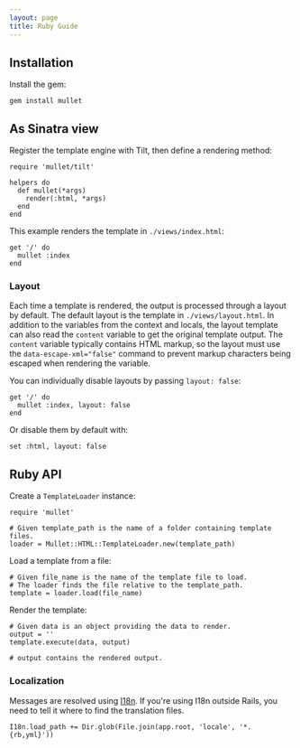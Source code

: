 ```yaml
---
layout: page
title: Ruby Guide
---
```


## Installation

Install the gem:

    gem install mullet


## As Sinatra view

Register the template engine with Tilt, then define a rendering method:

    require 'mullet/tilt'

    helpers do
      def mullet(*args)
        render(:html, *args)
      end
    end

This example renders the template in `./views/index.html`:

    get '/' do
      mullet :index
    end


### Layout

Each time a template is rendered, the output is processed through a layout by
default.  The default layout is the template in `./views/layout.html`.  In
addition to the variables from the context and locals, the layout template can
also read the `content` variable to get the original template output.  The
`content` variable typically contains HTML markup, so the layout must use the
`data-escape-xml="false"` command to prevent markup characters being escaped
when rendering the variable.

You can individually disable layouts by passing `layout: false`:

    get '/' do
      mullet :index, layout: false
    end

Or disable them by default with:

    set :html, layout: false


## Ruby API

Create a `TemplateLoader` instance:

    require 'mullet'

    # Given template_path is the name of a folder containing template files.
    loader = Mullet::HTML::TemplateLoader.new(template_path)

Load a template from a file:

    # Given file_name is the name of the template file to load.
    # The loader finds the file relative to the template_path.
    template = loader.load(file_name)

Render the template:

    # Given data is an object providing the data to render.
    output = ''
    template.execute(data, output)

    # output contains the rendered output.


### Localization

Messages are resolved using [I18n](https://github.com/svenfuchs/i18n).  If
you're using I18n outside Rails, you need to tell it where to find the
translation files.

    I18n.load_path += Dir.glob(File.join(app.root, 'locale', '*.{rb,yml}'))
